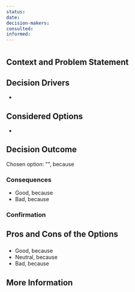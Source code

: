 ```yaml
---
status: 
date: 
decision-makers: 
consulted: 
informed: 
---
```


# <!-- short title, representative of solved problem and found solution -->

## Context and Problem Statement

## Decision Drivers

* <!-- decision driver -->

## Considered Options

* <!-- option -->

## Decision Outcome

Chosen option: "", because

### Consequences

* Good, because
* Bad, because

### Confirmation

## Pros and Cons of the Options

### <!-- title of option -->

* Good, because
* Neutral, because
* Bad, because

## More Information
